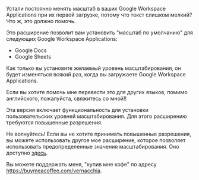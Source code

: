 Устали постоянно менять масштаб в ваших Google Workspace Applications при их первой загрузке, потому что текст слишком мелкий? Что ж, это должно помочь.

Это расширение позволит вам установить "масштаб по умолчанию" для следующих Google Workspace Applications:

- Google Docs
- Google Sheets

Как только вы установите желаемый уровень масштабирования, он будет изменяться всякий раз, когда вы загружаете Google Workspace Applications.

Если вы хотите помочь мне перевести это для других языков, помимо английского, пожалуйста, свяжитесь со мной!!

Эта версия включает функциональность для установки пользовательских уровней масштабирования. Для этого расширению требуются повышенные разрешения.

Не волнуйтесь! Если вы не хотите принимать повышенные разрешения, вы можете использовать другое мое расширение, которое позволяет использовать предопределенные значения масштабирования. Оно доступно [здесь](https://chrome.google.com/webstore/detail/google-workspace-zoom-def/nflkcdlimipkgbacnfnhfecjgmojhklo).

Вы можете поддержать меня, "купив мне кофе" по адресу https://buymeacoffee.com/vernacchia.
